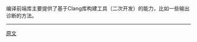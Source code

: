 编译前端库主要提供了基于Clang库构建工具（二次开发）的能力，比如一些输出诊断的方法。  

---------------------    

[原文](https://releases.llvm.org/11.0.0/tools/clang/docs/InternalsManual.html#the-frontend-library)
